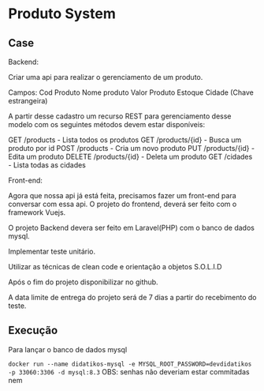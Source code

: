 # Produto System

## Case

Backend:

Criar uma api para realizar o gerenciamento de um produto.

Campos:
Cod Produto
Nome produto
Valor Produto
Estoque
Cidade (Chave estrangeira)

A partir desse cadastro um recurso REST para gerenciamento desse modelo com os seguintes métodos devem estar disponíveis:

GET /products - Lista todos os produtos
GET /products/{id} - Busca um produto por id
POST /products - Cria um novo produto
PUT /products/{id} - Edita um produto
DELETE /products/{id} - Deleta um produto
GET /cidades - Lista todas as cidades

Front-end:

Agora que nossa api já está feita, precisamos fazer um front-end para conversar com essa api.
O projeto do frontend, deverá ser feito com o framework Vuejs.

O projeto Backend devera ser feito em Laravel(PHP) com o banco de dados mysql.

Implementar teste unitário.

Utilizar as técnicas de clean code e orientação a objetos S.O.L.I.D

Após o fim do projeto disponibilizar no github.

A data limite de entrega do projeto será de 7 dias a partir do recebimento do teste.

## Execução

Para lançar o banco de dados mysql

`docker run --name didatikos-mysql -e MYSQL_ROOT_PASSWORD=devdidatikos -p 33060:3306 -d mysql:8.3`
OBS: senhas não deveriam estar commitadas nem 